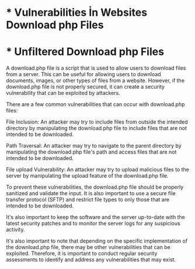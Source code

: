 # * Vulnerabilities İn Websites Download php Files 

# * Unfiltered Download php Files

A download.php file is a script that is used to allow users to download files from a server. This can be useful for allowing users to download documents, images, or other types of files from a website. However, if the download.php file is not properly secured, it can create a security vulnerability that can be exploited by attackers.

There are a few common vulnerabilities that can occur with download.php files:

File Inclusion: An attacker may try to include files from outside the intended directory by manipulating the download.php file to include files that are not intended to be downloaded.

Path Traversal: An attacker may try to navigate to the parent directory by manipulating the download.php file's path and access files that are not intended to be downloaded.

File upload Vulnerability: An attacker may try to upload malicious files to the server by manipulating the upload feature of the download.php file.

To prevent these vulnerabilities, the download.php file should be properly sanitized and validate the input. It is also important to use a secure file transfer protocol (SFTP) and restrict file types to only those that are intended to be downloaded.

It's also important to keep the software and the server up-to-date with the latest security patches and to monitor the server logs for any suspicious activity.

It's also important to note that depending on the specific implementation of the download.php file, there may be other vulnerabilities that can be exploited. Therefore, it is important to conduct regular security assessments to identify and address any vulnerabilities that may exist.
